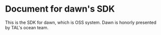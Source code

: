 # Document for dawn's SDK

This is the SDK for dawn, which is OSS system. Dawn is honorly presented by TAL's ocean team.
